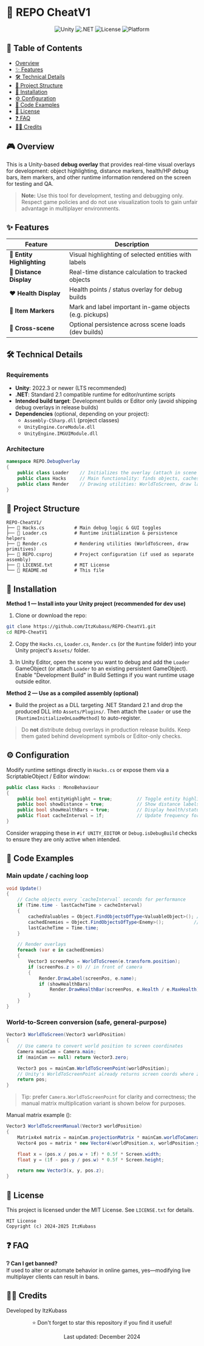 # 🎯 REPO CheatV1

<div align="center">

![Unity](https://img.shields.io/badge/Unity-2022.3+-black.svg?style=for-the-badge&logo=unity)   ![.NET](https://img.shields.io/badge/.NET-Standard%202.1-512BD4.svg?style=for-the-badge&logo=dotnet)   ![License](https://img.shields.io/badge/License-MIT-green.svg?style=for-the-badge)   ![Platform](https://img.shields.io/badge/Platform-Windows-0078D6.svg?style=for-the-badge&logo=windows)

</div>

## 📖 Table of Contents
- [Overview](#-overview)
- [✨ Features](#-features)
- [🛠️ Technical Details](#️-technical-details)
- [📁 Project Structure](#-project-structure)
- [🚀 Installation](#-installation)
- [⚙️ Configuration](#️-configuration)
- [🔧 Code Examples](#-code-examples)
- [📜 License](#-license)
- [❓ FAQ](#-faq)
- [👨‍💻 Credits](#-credits)

## 🎮 Overview

This is a Unity-based **debug overlay** that provides real-time visual overlays for development: object highlighting, distance markers, health/HP debug bars, item markers, and other runtime information rendered on the screen for testing and QA.

> **Note:** Use this tool for development, testing and debugging only. Respect game policies and do not use visualization tools to gain unfair advantage in multiplayer environments.

## ✨ Features

| Feature | Description |
|---------|-------------|
| 🎯 **Entity Highlighting** | Visual highlighting of selected entities with labels
| 📏 **Distance Display** | Real-time distance calculation to tracked objects
| ❤️ **Health Display** | Health points / status overlay for debug builds
| 💎 **Item Markers** | Mark and label important in-game objects (e.g. pickups)
| 🔄 **Cross-scene** | Optional persistence across scene loads (dev builds)

## 🛠️ Technical Details

### Requirements
- **Unity**: 2022.3 or newer (LTS recommended)  
- **.NET**: Standard 2.1 compatible runtime for editor/runtime scripts  
- **Intended build target**: Development builds or Editor only (avoid shipping debug overlays in release builds)  
- **Dependencies** (optional, depending on your project):  
  - `Assembly-CSharp.dll` (project classes)  
  - `UnityEngine.CoreModule.dll`  
  - `UnityEngine.IMGUIModule.dll`  

### Architecture
```csharp
namespace REPO.DebugOverlay
{
    public class Loader    // Initializes the overlay (attach in scene or load via [RuntimeInitializeOnLoadMethod])
    public class Hacks     // Main functionality: finds objects, caches, toggles
    public class Render    // Drawing utilities: WorldToScreen, draw labels, boxes, bars
}
```

## 📁 Project Structure

```
REPO-CheatV1/
├── 📄 Hacks.cs           # Main debug logic & GUI toggles
├── 📄 Loader.cs          # Runtime initialization & persistence helpers
├── 📄 Render.cs          # Rendering utilities (WorldToScreen, draw primitives)
├── 📄 REPO.csproj        # Project configuration (if used as separate assembly)
├── 📄 LICENSE.txt        # MIT License
└── 📄 README.md          # This file
```

## 🚀 Installation

**Method 1 — Install into your Unity project (recommended for dev use)**

1. Clone or download the repo:
```bash
git clone https://github.com/ItzKubass/REPO-CheatV1.git
cd REPO-CheatV1
```

2. Copy the `Hacks.cs`, `Loader.cs`, `Render.cs` (or the `Runtime` folder) into your Unity project's `Assets/` folder.

3. In Unity Editor, open the scene you want to debug and add the `Loader` GameObject (or attach `Loader` to an existing persistent GameObject). Enable "Development Build" in Build Settings if you want runtime usage outside editor.

**Method 2 — Use as a compiled assembly (optional)**
- Build the project as a DLL targeting .NET Standard 2.1 and drop the produced DLL into `Assets/Plugins/`. Then attach the `Loader` or use the `[RuntimeInitializeOnLoadMethod]` to auto-register.

> Do **not** distribute debug overlays in production release builds. Keep them gated behind development symbols or Editor-only checks.

## ⚙️ Configuration

Modify runtime settings directly in `Hacks.cs` or expose them via a ScriptableObject / Editor window:

```csharp
public class Hacks : MonoBehaviour
{
    public bool entityHighlight = true;         // Toggle entity highlighting
    public bool showDistance = true;            // Show distance labels
    public bool showHealthBars = true;          // Display health/status bars (if available)
    public float cacheInterval = 1f;            // Update frequency for object caching
}
```

Consider wrapping these in `#if UNITY_EDITOR` or `Debug.isDebugBuild` checks to ensure they are only active when intended.

## 🔧 Code Examples

### Main update / caching loop
```csharp
void Update()
{
    // Cache objects every `cacheInterval` seconds for performance
    if (Time.time - lastCacheTime > cacheInterval)
    {
        cachedValuables = Object.FindObjectsOfType<ValuableObject>(); // project-specific
        cachedEnemies = Object.FindObjectsOfType<Enemy>();           // project-specific
        lastCacheTime = Time.time;
    }

    // Render overlays
    foreach (var e in cachedEnemies)
    {
        Vector3 screenPos = WorldToScreen(e.transform.position);
        if (screenPos.z > 0) // in front of camera
        {
            Render.DrawLabel(screenPos, e.name);
            if (showHealthBars)
                Render.DrawHealthBar(screenPos, e.Health / e.MaxHealth);
        }
    }
}
```

### World-to-Screen conversion (safe, general-purpose)
```csharp
Vector3 WorldToScreen(Vector3 worldPosition)
{
    // Use camera to convert world position to screen coordinates
    Camera mainCam = Camera.main;
    if (mainCam == null) return Vector3.zero;

    Vector3 pos = mainCam.WorldToScreenPoint(worldPosition);
    // Unity's WorldToScreenPoint already returns screen coords where z > 0 means in front
    return pos;
}
```

> Tip: prefer `Camera.WorldToScreenPoint` for clarity and correctness; the manual matrix multiplication variant is shown below for  purposes.

Manual matrix example ():
```csharp
Vector3 WorldToScreenManual(Vector3 worldPosition)
{
    Matrix4x4 matrix = mainCam.projectionMatrix * mainCam.worldToCameraMatrix;
    Vector4 pos = matrix * new Vector4(worldPosition.x, worldPosition.y, worldPosition.z, 1f);

    float x = (pos.x / pos.w + 1f) * 0.5f * Screen.width;
    float y = (1f - pos.y / pos.w) * 0.5f * Screen.height;

    return new Vector3(x, y, pos.z);
}
```

## 📜 License

This project is licensed under the MIT License. See `LICENSE.txt` for details.

```
MIT License
Copyright (c) 2024-2025 ItzKubass
```

## ❓ FAQ

**❔ Can I get banned?**  
If used to alter or automate behavior in online games, yes—modifying live multiplayer clients can result in bans.

## 👨‍💻 Credits

Developed by ItzKubass

<div align="center">
⭐ Don't forget to star this repository if you find it useful!

Last updated: December 2024
</div>
